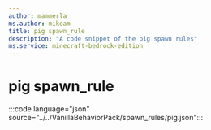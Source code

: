 ```yaml
---
author: mammerla
ms.author: mikeam
title: pig spawn_rule
description: "A code snippet of the pig spawn rules"
ms.service: minecraft-bedrock-edition
---
```


# pig spawn_rule

:::code language="json" source="../../VanillaBehaviorPack/spawn_rules/pig.json":::
